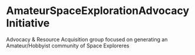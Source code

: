 # AmateurSpaceExplorationAdvocacyInitiative
Advocacy &amp; Resource Acquisition group focused on generating an Amateur/Hobbyist community of Space Exploreres
